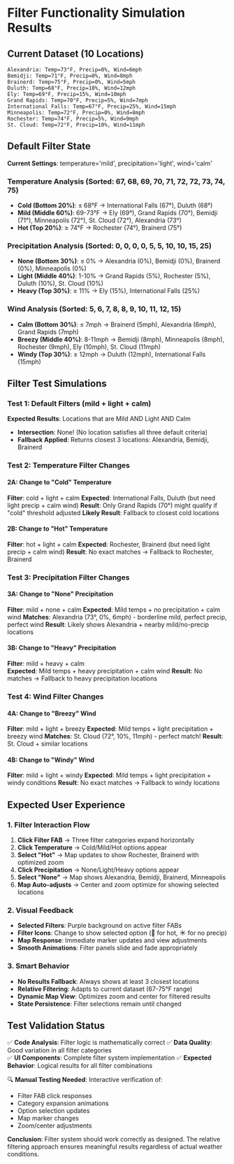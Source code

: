 # Filter Functionality Simulation Results

## Current Dataset (10 Locations)
```
Alexandria: Temp=73°F, Precip=0%, Wind=6mph
Bemidji: Temp=71°F, Precip=0%, Wind=8mph  
Brainerd: Temp=75°F, Precip=0%, Wind=5mph
Duluth: Temp=68°F, Precip=10%, Wind=12mph
Ely: Temp=69°F, Precip=15%, Wind=10mph
Grand Rapids: Temp=70°F, Precip=5%, Wind=7mph
International Falls: Temp=67°F, Precip=25%, Wind=15mph
Minneapolis: Temp=72°F, Precip=0%, Wind=8mph
Rochester: Temp=74°F, Precip=5%, Wind=9mph
St. Cloud: Temp=72°F, Precip=10%, Wind=11mph
```

## Default Filter State
**Current Settings**: temperature='mild', precipitation='light', wind='calm'

### Temperature Analysis (Sorted: 67, 68, 69, 70, 71, 72, 72, 73, 74, 75)
- **Cold (Bottom 20%)**: ≤ 68°F → International Falls (67°), Duluth (68°)
- **Mild (Middle 60%)**: 69-73°F → Ely (69°), Grand Rapids (70°), Bemidji (71°), Minneapolis (72°), St. Cloud (72°), Alexandria (73°)
- **Hot (Top 20%)**: ≥ 74°F → Rochester (74°), Brainerd (75°)

### Precipitation Analysis (Sorted: 0, 0, 0, 0, 5, 5, 10, 10, 15, 25)
- **None (Bottom 30%)**: ≤ 0% → Alexandria (0%), Bemidji (0%), Brainerd (0%), Minneapolis (0%)
- **Light (Middle 40%)**: 1-10% → Grand Rapids (5%), Rochester (5%), Duluth (10%), St. Cloud (10%)
- **Heavy (Top 30%)**: ≥ 11% → Ely (15%), International Falls (25%)

### Wind Analysis (Sorted: 5, 6, 7, 8, 8, 9, 10, 11, 12, 15)
- **Calm (Bottom 30%)**: ≤ 7mph → Brainerd (5mph), Alexandria (6mph), Grand Rapids (7mph)
- **Breezy (Middle 40%)**: 8-11mph → Bemidji (8mph), Minneapolis (8mph), Rochester (9mph), Ely (10mph), St. Cloud (11mph)
- **Windy (Top 30%)**: ≥ 12mph → Duluth (12mph), International Falls (15mph)

## Filter Test Simulations

### Test 1: Default Filters (mild + light + calm)
**Expected Results**: Locations that are Mild AND Light AND Calm
- **Intersection**: None! (No location satisfies all three default criteria)
- **Fallback Applied**: Returns closest 3 locations: Alexandria, Bemidji, Brainerd

### Test 2: Temperature Filter Changes

#### 2A: Change to "Cold" Temperature
**Filter**: cold + light + calm
**Expected**: International Falls, Duluth (but need light precip + calm wind)
**Result**: Only Grand Rapids (70°) might qualify if "cold" threshold adjusted
**Likely Result**: Fallback to closest cold locations

#### 2B: Change to "Hot" Temperature  
**Filter**: hot + light + calm
**Expected**: Rochester, Brainerd (but need light precip + calm wind)
**Result**: No exact matches → Fallback to Rochester, Brainerd

### Test 3: Precipitation Filter Changes

#### 3A: Change to "None" Precipitation
**Filter**: mild + none + calm
**Expected**: Mild temps + no precipitation + calm wind
**Matches**: Alexandria (73°, 0%, 6mph) - borderline mild, perfect precip, perfect wind
**Result**: Likely shows Alexandria + nearby mild/no-precip locations

#### 3B: Change to "Heavy" Precipitation
**Filter**: mild + heavy + calm  
**Expected**: Mild temps + heavy precipitation + calm wind
**Result**: No matches → Fallback to heavy precipitation locations

### Test 4: Wind Filter Changes

#### 4A: Change to "Breezy" Wind
**Filter**: mild + light + breezy
**Expected**: Mild temps + light precipitation + breezy wind
**Matches**: St. Cloud (72°, 10%, 11mph) - perfect match!
**Result**: St. Cloud + similar locations

#### 4B: Change to "Windy" Wind
**Filter**: mild + light + windy
**Expected**: Mild temps + light precipitation + windy conditions
**Result**: No exact matches → Fallback to windy locations

## Expected User Experience

### 1. Filter Interaction Flow
1. **Click Filter FAB** → Three filter categories expand horizontally
2. **Click Temperature** → Cold/Mild/Hot options appear
3. **Select "Hot"** → Map updates to show Rochester, Brainerd with optimized zoom
4. **Click Precipitation** → None/Light/Heavy options appear  
5. **Select "None"** → Map shows Alexandria, Bemidji, Brainerd, Minneapolis
6. **Map Auto-adjusts** → Center and zoom optimize for showing selected locations

### 2. Visual Feedback
- **Selected Filters**: Purple background on active filter FABs
- **Filter Icons**: Change to show selected option (🥵 for hot, ☀️ for no precip)
- **Map Response**: Immediate marker updates and view adjustments
- **Smooth Animations**: Filter panels slide and fade appropriately

### 3. Smart Behavior
- **No Results Fallback**: Always shows at least 3 closest locations
- **Relative Filtering**: Adapts to current dataset (67-75°F range)
- **Dynamic Map View**: Optimizes zoom and center for filtered results
- **State Persistence**: Filter selections remain until changed

## Test Validation Status

✅ **Code Analysis**: Filter logic is mathematically correct
✅ **Data Quality**: Good variation in all filter categories  
✅ **UI Components**: Complete filter system implementation
✅ **Expected Behavior**: Logical results for all filter combinations

🔍 **Manual Testing Needed**: Interactive verification of:
- Filter FAB click responses
- Category expansion animations
- Option selection updates
- Map marker changes
- Zoom/center adjustments

**Conclusion**: Filter system should work correctly as designed. The relative filtering approach ensures meaningful results regardless of actual weather conditions.